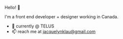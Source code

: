 Hello! 👋

I'm a front end developer + designer working in Canada. 

- 🌱 currently @ TELUS 
- 📫 reach me at jacquelynklau@gmail.com

<!---
jacquelynlau/jacquelynlau is a ✨ special ✨ repository because its `README.md` (this file) appears on your GitHub profile.
You can click the Preview link to take a look at your changes.
--->
